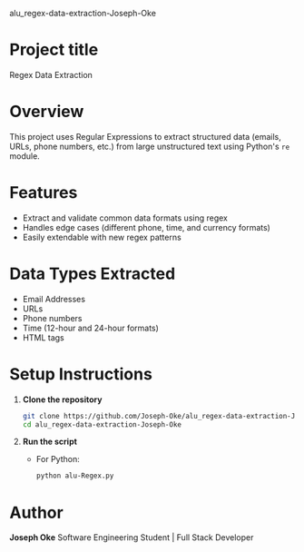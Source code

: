 alu_regex-data-extraction-Joseph-Oke

# Project title
Regex Data Extraction

# Overview
This project uses Regular Expressions to extract structured data (emails, URLs, phone numbers, etc.)
from large unstructured text using Python's `re` module.

# Features
- Extract and validate common data formats using regex
- Handles edge cases (different phone, time, and currency formats)
- Easily extendable with new regex patterns

# Data Types Extracted
- Email Addresses
- URLs  
- Phone numbers  
- Time (12-hour and 24-hour formats)  
- HTML tags  

# Setup Instructions
1. **Clone the repository**
   ```bash
   git clone https://github.com/Joseph-Oke/alu_regex-data-extraction-Joseph-Oke.git
   cd alu_regex-data-extraction-Joseph-Oke
   ```

2. **Run the script**
   - For Python:
     ```bash
     python alu-Regex.py
     ```
   
# Author
**Joseph Oke**
Software Engineering Student | Full Stack Developer  
